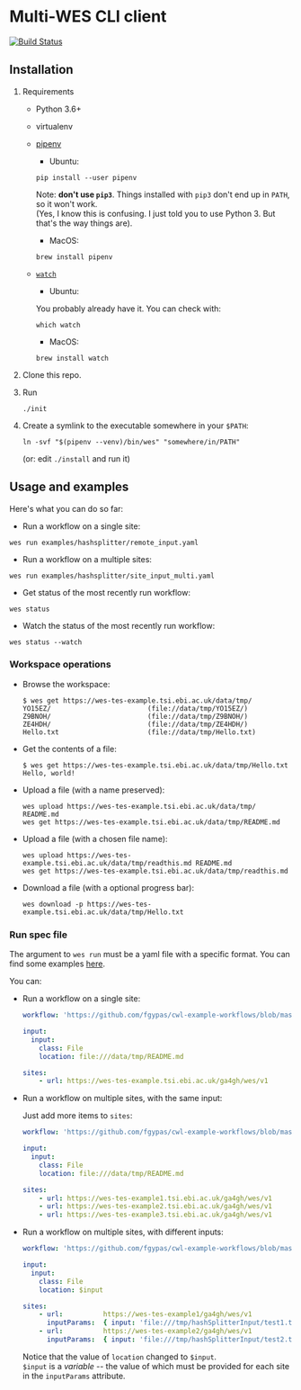 # Multi-WES CLI client

[![Build Status](https://travis-ci.com/EMBL-EBI-TSI/WesCli.svg?token=u11Aix2T7c5M2Hxs5pyA&branch=master)](https://travis-ci.com/EMBL-EBI-TSI/WesCli)


## Installation

1. Requirements

    * Python 3.6+
    * virtualenv
    * [pipenv](http://pipenv.org/)
        * Ubuntu:
        ```
        pip install --user pipenv
        ```

        Note: **don't use `pip3`**. Things installed with `pip3` don't end up in `PATH`, so it won't work.  
        (Yes, I know this is confusing. I just told you to use Python 3. But that's the way things are).

        * MacOS:
        ```
		brew install pipenv
        ```

    * [`watch`](https://en.wikipedia.org/wiki/Watch_(Unix))

        * Ubuntu:

        You probably already have it. You can check with:
        ```
        which watch
        ```

        * MacOS:
        ```
        brew install watch
        ```

2. Clone this repo.

3. Run
    ```
    ./init
    ```

4. Create a symlink to the executable somewhere in your `$PATH`:
    ```
    ln -svf "$(pipenv --venv)/bin/wes" "somewhere/in/PATH"
    ```
    (or: edit `./install` and run it)


## Usage and examples

Here's what you can do so far:

* Run a workflow on a single site:
```
wes run examples/hashsplitter/remote_input.yaml
```

* Run a workflow on a multiple sites:
```
wes run examples/hashsplitter/site_input_multi.yaml
```

* Get status of the most recently run workflow:
```
wes status
```

* Watch the status of the most recently run workflow:
```
wes status --watch
```

### Workspace operations

* Browse the workspace:

    ```
    $ wes get https://wes-tes-example.tsi.ebi.ac.uk/data/tmp/
    YO15EZ/                        (file://data/tmp/YO15EZ/)
    Z9BNOH/                        (file://data/tmp/Z9BNOH/)
    ZE4HDH/                        (file://data/tmp/ZE4HDH/)
    Hello.txt                      (file://data/tmp/Hello.txt)
    ```

* Get the contents of a file:
    ```
    $ wes get https://wes-tes-example.tsi.ebi.ac.uk/data/tmp/Hello.txt
    Hello, world!
    ```
* Upload a file (with a name preserved):
    ```
    wes upload https://wes-tes-example.tsi.ebi.ac.uk/data/tmp/ README.md
    wes get https://wes-tes-example.tsi.ebi.ac.uk/data/tmp/README.md
    ```
* Upload a file (with a chosen file name):
    ```
    wes upload https://wes-tes-example.tsi.ebi.ac.uk/data/tmp/readthis.md README.md
    wes get https://wes-tes-example.tsi.ebi.ac.uk/data/tmp/readthis.md
    ```
* Download a file (with a optional progress bar):
    ```
    wes download -p https://wes-tes-example.tsi.ebi.ac.uk/data/tmp/Hello.txt
    ```


### Run spec file

The argument to `wes run` must be a yaml file with a specific format. You can find some examples [here](examples/).

You can:

* Run a workflow on a single site:

    ```yaml
    workflow: 'https://github.com/fgypas/cwl-example-workflows/blob/master/hashsplitter-workflow.cwl'

    input:
      input:
        class: File
        location: file:///data/tmp/README.md

    sites:
        - url: https://wes-tes-example.tsi.ebi.ac.uk/ga4gh/wes/v1
    ```

* Run a workflow on multiple sites, with the same input:

    Just add more items to `sites`:

    ```yaml
    workflow: 'https://github.com/fgypas/cwl-example-workflows/blob/master/hashsplitter-workflow.cwl'

    input:
      input:
        class: File
        location: file:///data/tmp/README.md

    sites:
        - url: https://wes-tes-example1.tsi.ebi.ac.uk/ga4gh/wes/v1
        - url: https://wes-tes-example2.tsi.ebi.ac.uk/ga4gh/wes/v1
        - url: https://wes-tes-example3.tsi.ebi.ac.uk/ga4gh/wes/v1
    ```

* Run a workflow on multiple sites, with different inputs:

    ```yaml
    workflow: 'https://github.com/fgypas/cwl-example-workflows/blob/master/hashsplitter-workflow.cwl'

    input:
      input:
        class: File
        location: $input

    sites:
        - url:          https://wes-tes-example1/ga4gh/wes/v1
          inputParams:  { input: 'file:///tmp/hashSplitterInput/test1.txt' }
        - url:          https://wes-tes-example2/ga4gh/wes/v1
          inputParams:  { input: 'file:///tmp/hashSplitterInput/test2.txt' }
    ```

    Notice that the value of `location` changed to `$input`.  
    `$input` is a _variable_ -- the value of which must be provided for each site in the `inputParams` attribute.
